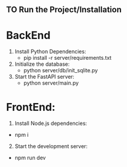 ## TO Run the Project/Installation 

# BackEnd 
1. Install Python Dependencies:
   - pip install -r server/requirements.txt 
2. Initialize the database:
    - python server/db/init_sqlite.py
3. Start the FastAPI server:
    - python server/main.py     

# FrontEnd:
1. Install Node.js dependencies:
 - npm i
2. Start the development server:
 - npm run dev

